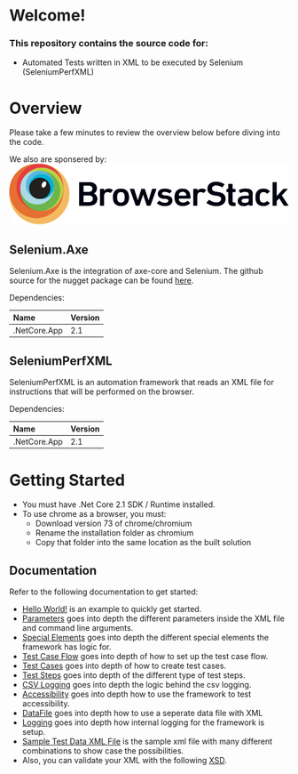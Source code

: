 # Welcome!

### This repository contains the source code for:
- Automated Tests written in XML to be executed by Selenium (SeleniumPerfXML)

# Overview
Please take a few minutes to review the overview below before diving into the code.

We also are sponsered by: ![Browserstack-logo.svg](Browserstack-logo.svg)

## Selenium.Axe
Selenium.Axe is the integration of axe-core and Selenium. The github source for the nugget package can be found [here](https://github.com/TroyWalshProf/SeleniumAxeDotnet).

Dependencies:

 Name | Version 
:---- | :-------
.NetCore.App | 2.1

## SeleniumPerfXML
SeleniumPerfXML is an automation framework that reads an XML file for instructions that will be performed on the browser.

Dependencies:

 Name | Version 
:---- | :-------
.NetCore.App | 2.1


# Getting Started
* You must have .Net Core 2.1 SDK / Runtime installed.
* To use chrome as a browser, you must: 
    * Download version 73 of chrome/chromium
    * Rename the installation folder as chromium
    * Copy that folder into the same location as the built solution

## Documentation
Refer to the following documentation to get started:

*  [Hello World!](/Documentation/HelloWorld.md) is an example to quickly get started.
*  [Parameters](/Documentation/Parameters.md) goes into depth the different parameters inside the XML file and command line arguments. 
*  [Special Elements](/Documentation/SpecialElements.md) goes into depth the different special elements the framework has logic for.
*  [Test Case Flow](/Documentation/TestCaseFlow.md) goes into depth of how to set up the test case flow.
*  [Test Cases](/Documentation/TestCases.md) goes into depth of how to create test cases.
*  [Test Steps](/Documentation/TestSteps.md) goes into depth of the different type of test steps.
*  [CSV Logging](/Documentation/CSVLogging.md) goes into depth the logic behind the csv logging.
*  [Accessibility](/Documentation/Accessibility.md) goes into depth how to use the framework to test accessibility.
*  [DataFile](/Documentation/DataFile.md) goes into depth how to use a seperate data file with XML
*  [Logging](/Documentation/Logging.md) goes into depth how internal logging for the framework is setup.
*  [Sample Test Data XML File](/SeleniumPerfXML/SampleTestData.xml) is the sample xml file with many different combinations to show case the possibilities.
*  Also, you can validate your XML with the following [XSD](/SeleniumPerfXML/SeleniumPerf.xsd).
